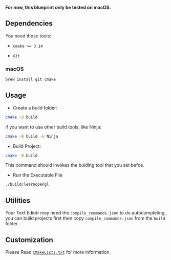 **For now, this blueprint only be tested on macOS.**

## Dependencies

You need those tools:

- `cmake >= 3.14`

- `Git`

### macOS

```bash
brew install git cmake
```


## Usage

- Create a build folder:

```bash
cmake -B build
```

if you want to use other build tools, like Ninja:

```bash
cmake -B build -G Ninja
```

- Build Project:

```bash
cmake -B build
```

This command should invokes the buiding tool that you set befoe.

- Run the Executable File

```bash
./build/learnopengl
```

## Utilities

Your Text Ediotr may need the `compile_commands.json` to do autocompleting, you can build projects first then copy `compile_commands.json` from the `build` folder.

## Customization

Please Read [`CMakeLists.txt`](./CMakeLists.txt) for more information.
